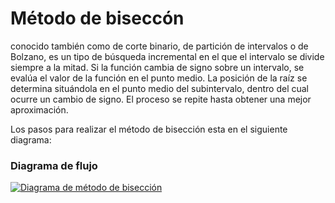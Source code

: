 # Método de biseccón
conocido también como de corte binario, de partición de intervalos o de Bolzano, es un tipo de búsqueda incremental en el que el intervalo se divide siempre a la mitad. Si la función cambia de signo sobre un intervalo, se evalúa el valor de la función en el punto medio. La posición de la raíz se determina situándola en el punto medio del subintervalo, dentro del cual ocurre un cambio de signo. El proceso se repite hasta obtener una mejor aproximación.

Los pasos para realizar el método de bisección esta en el siguiente diagrama:
### Diagrama de flujo
[![Diagrama de método de bisección](https://drive.google.com/file/d/1fd_Iw6H35l_R5fmbTEGOioGTjV7njAfY/view?usp=drive_link "Diagrama de método de bisección")](https://drive.google.com/file/d/1fd_Iw6H35l_R5fmbTEGOioGTjV7njAfY/view?usp=drive_link "Diagrama de método de bisección")
